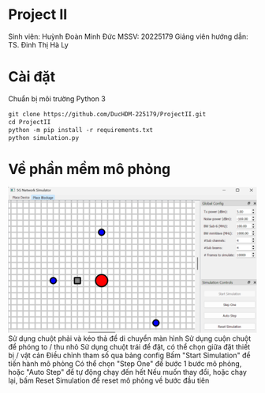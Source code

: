 # Project II

Sinh viên: Huỳnh Đoàn Minh Đức
MSSV: 20225179
Giảng viên hướng dẫn: TS. Đinh Thị Hà Ly

# Cài đặt
Chuẩn bị môi trường Python 3
```
git clone https://github.com/DucHDM-225179/ProjectII.git
cd ProjectII
python -m pip install -r requirements.txt
python simulation.py
```

# Về phần mềm mô phỏng
![Minhhoa1](./minhhoa/01.png)
Sử dụng chuột phải và kéo thả để di chuyển màn hình
Sử dụng cuộn chuột để phóng to / thu nhỏ
Sử dụng chuột trái để đặt, có thể chọn giữa đặt thiết bị / vật cản
Điều chỉnh tham số qua bảng config
Bấm "Start Simulation" để tiến hành mô phỏng
Có thể chọn "Step One" để bước 1 bước mô phỏng, hoặc "Auto Step" để tự động chạy đến hết
Nếu muốn thay đổi, hoặc chạy lại, bấm Reset Simulation để reset mô phỏng về bước đầu tiên